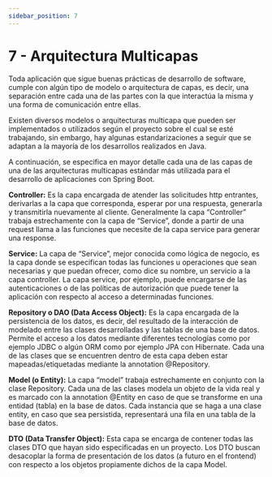 ```yaml
---
sidebar_position: 7
---
```


# 7 - Arquitectura Multicapas

Toda aplicación que sigue buenas prácticas de desarrollo de software, cumple con algún tipo de modelo o arquitectura de capas, es decir, una separación entre cada una de las partes con la que interactúa la misma y una forma de comunicación entre ellas.

Existen diversos modelos o arquitecturas multicapa que pueden ser implementados o utilizados según el proyecto sobre el cual se esté trabajando, sin embargo, hay algunas estandarizaciones a seguir que se adaptan a la mayoría de los desarrollos realizados en Java.

A continuación, se especifica en mayor detalle cada una de las capas de una de las arquitecturas multicapas estándar más utilizada para el desarrollo de aplicaciones con Spring Boot.

**Controller:** Es la capa encargada de atender las solicitudes http entrantes, derivarlas a la capa que corresponda, esperar por una respuesta, generarla y transmitirla nuevamente al cliente. Generalmente la capa “Controller” trabaja estrechamente con la capa de “Service”, donde a partir de una request llama a las funciones que necesite de la capa service para generar una response.

**Service:** La capa de “Service”, mejor conocida como lógica de negocio, es la capa donde se especifican todas las funciones u operaciones que sean necesarias y que puedan ofrecer, como dice su nombre, un servicio a la capa controller. La capa service, por ejemplo, puede encargarse de las autenticaciones o de las políticas de autorización que puede tener la aplicación con respecto al acceso a determinadas funciones.

**Repository o DAO (Data Access Object):** Es la capa encargada de la persistencia de los datos, es decir, del resultado de la interacción de modelado entre las clases desarrolladas y las tablas de una base de datos. Permite el acceso a los datos mediante diferentes tecnologías como por ejemplo JDBC o algún ORM como por ejemplo JPA con Hibernate. Cada una de las clases que se encuentren dentro de esta capa deben estar mapeadas/etiquetadas mediante la annotation @Repository.

**Model (o Entity):** La capa “model” trabaja estrechamente en conjunto con la clase Repository. Cada una de las clases modela un objeto de la vida real y es marcado con la annotation @Entity en caso de que se transforme en una entidad (tabla) en la base de datos. Cada instancia que se haga a una clase entity, en caso que sea persistida, representará una fila en una tabla de la base de datos.

**DTO (Data Transfer Object):** Esta capa se encarga de contener todas las clases DTO que hayan sido especificadas en un proyecto. Los DTO buscan desacoplar la forma de presentación de los datos (a futuro en el frontend) con respecto a los objetos propiamente dichos de la capa Model.

